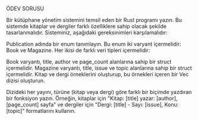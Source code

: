 ÖDEV SORUSU

Bir kütüphane yönetim sistemini temsil eden bir Rust programı yazın. Bu sistemde kitaplar ve dergiler farklı özelliklere sahip olacak şekilde tasarlanmalıdır. Sisteminiz, aşağıdaki gereksinimleri karşılamalıdır:

Publication adında bir enum tanımlayın. Bu enum iki varyant içermelidir: Book ve Magazine. Her ikisi de farklı veri tipleri içermelidir:

Book varyantı, title, author ve page_count alanlarına sahip bir struct içermelidir.
Magazine varyantı, title, issue ve topic alanlarına sahip bir struct içermelidir.
Kitap ve dergi örneklerini oluşturup, bu örnekleri içeren bir Vec<Publication> dizisi oluşturun.

Dizideki her yayını, türüne (kitap veya dergi) göre farklı bir biçimde yazdıran bir fonksiyon yazın. Örneğin, kitaplar için "Kitap: [title] yazar: [author], [page_count] sayfa" ve dergiler için "Dergi: [title] - Sayı: [issue], Konu: [topic]" formatlarını kullanın.
